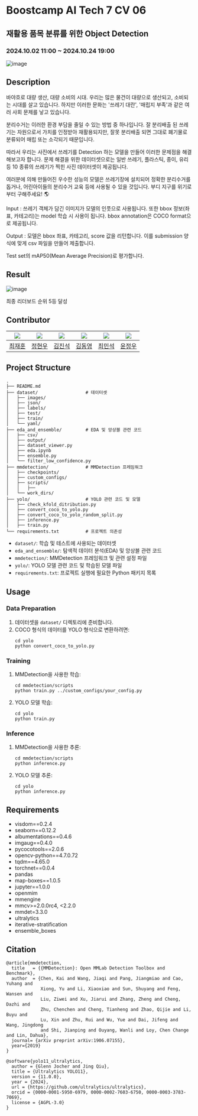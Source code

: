  # Boostcamp AI Tech 7 CV 06
 
## 재활용 품목 분류를 위한 Object Detection
### 2024.10.02 11:00 ~ 2024.10.24 19:00


![image](https://github.com/user-attachments/assets/7dea38fd-73e4-4100-807b-179e1aac4c84)
## Description
바야흐로 대량 생산, 대량 소비의 시대. 우리는 많은 물건이 대량으로 생산되고, 소비되는 시대를 살고 있습니다. 하지만 이러한 문화는 '쓰레기 대란', '매립지 부족'과 같은 여러 사회 문제를 낳고 있습니다.

분리수거는 이러한 환경 부담을 줄일 수 있는 방법 중 하나입니다. 잘 분리배출 된 쓰레기는 자원으로서 가치를 인정받아 재활용되지만, 잘못 분리배출 되면 그대로 폐기물로 분류되어 매립 또는 소각되기 때문입니다.

따라서 우리는 사진에서 쓰레기를 Detection 하는 모델을 만들어 이러한 문제점을 해결해보고자 합니다. 문제 해결을 위한 데이터셋으로는 일반 쓰레기, 플라스틱, 종이, 유리 등 10 종류의 쓰레기가 찍힌 사진 데이터셋이 제공됩니다.

여러분에 의해 만들어진 우수한 성능의 모델은 쓰레기장에 설치되어 정확한 분리수거를 돕거나, 어린아이들의 분리수거 교육 등에 사용될 수 있을 것입니다. 부디 지구를 위기로부터 구해주세요! 🌎

Input : 쓰레기 객체가 담긴 이미지가 모델의 인풋으로 사용됩니다. 또한 bbox 정보(좌표, 카테고리)는 model 학습 시 사용이 됩니다. bbox annotation은 COCO format으로 제공됩니다.

Output : 모델은 bbox 좌표, 카테고리, score 값을 리턴합니다. 이를 submission 양식에 맞게 csv 파일을 만들어 제출합니다.

Test set의 mAP50(Mean Average Precision)로 평가합니다.


## Result
![image](https://github.com/user-attachments/assets/e60242a5-b0ad-463a-bf05-11808a3d3caa)

최종 리더보드 순위 5등 달성


## Contributor
| [![](https://avatars.githubusercontent.com/jhuni17)](https://github.com/jhuni17) | [![](https://avatars.githubusercontent.com/jung0228)](https://github.com/jung0228) | [![](https://avatars.githubusercontent.com/Jin-SukKim)](https://github.com/Jin-SukKim) | [![](https://avatars.githubusercontent.com/kimdyoc13)](https://github.com/kimdyoc13) | [![](https://avatars.githubusercontent.com/HooSlck)](https://github.com/HooSlck) | [![](https://avatars.githubusercontent.com/airacle100)](https://github.com/airacle100) |
| ---------------------------------------------------- | ------------------------------------------------------ | --------------------------------------------------- | ------------------------------------------------------- | ----------------------------------------------------- | ----------------------------------------------------- |
 | [최재훈](https://github.com/jhuni17)                  | [정현우](https://github.com/jung0228)                  | [김진석](https://github.com/Jin-SukKim)                  | [김동영](https://github.com/kimdyoc13)                  | [최민석](https://github.com/HooSlck)                  | [윤정우](https://github.com/airacle100)                  |


## Project Structure

```
.
├── README.md
├── dataset/                  # 데이터셋
│   ├── images/
│   ├── json/
│   ├── labels/
│   ├── test/
│   ├── train/
│   └── yaml/
├── eda_and_ensemble/         # EDA 및 앙상블 관련 코드
│   ├── csv/
│   ├── output/
│   ├── dataset_viewer.py
│   ├── eda.ipynb
│   ├── ensemble.py
│   └── filter_low_confidence.py
├── mmdetection/              # MMDetection 프레임워크
│   ├── checkpoints/
│   ├── custom_configs/
│   ├── scripts/
│   │   ├── 
│   └── work_dirs/
├── yolo/                     # YOLO 관련 코드 및 모델
│   ├── check_kfold_ditribution.py
│   ├── convert_coco_to_yolo.py
│   ├── convert_coco_to_yolo_random_split.py
│   ├── inference.py
│   ├── train.py
└── requirements.txt          # 프로젝트 의존성
```

- `dataset/`: 학습 및 테스트에 사용되는 데이터셋
- `eda_and_ensemble/`: 탐색적 데이터 분석(EDA) 및 앙상블 관련 코드
- `mmdetection/`: MMDetection 프레임워크 및 관련 설정 파일
- `yolo/`: YOLO 모델 관련 코드 및 학습된 모델 파일
- `requirements.txt`: 프로젝트 실행에 필요한 Python 패키지 목록

  
## Usage

### Data Preparation
1. 데이터셋을 `dataset/` 디렉토리에 준비합니다.
2. COCO 형식의 데이터를 YOLO 형식으로 변환하려면:
   ```
   cd yolo
   python convert_coco_to_yolo.py
   ```

### Training
1. MMDetection을 사용한 학습:
   ```
   cd mmdetection/scripts
   python train.py ../custom_configs/your_config.py
   ```
2. YOLO 모델 학습:
   ```
   cd yolo
   python train.py
   ```

### Inference
1. MMDetection을 사용한 추론:
   ```
   cd mmdetection/scripts
   python inference.py
   ```
2. YOLO 모델 추론:
   ```
   cd yolo
   python inference.py
   ```


## Requirements

- visdom==0.2.4
- seaborn==0.12.2
- albumentations==0.4.6
- imgaug==0.4.0
- pycocotools==2.0.6
- opencv-python==4.7.0.72
- tqdm==4.65.0
- torchnet==0.0.4
- pandas
- map-boxes==1.0.5
- jupyter==1.0.0
- openmim
- mmengine
- mmcv>=2.0.0rc4, <2.2.0
- mmdet=3.3.0
- ultralytics
- iterative-stratification
- ensemble_boxes


## Citation

```
@article{mmdetection,
  title   = {{MMDetection}: Open MMLab Detection Toolbox and Benchmark},
  author  = {Chen, Kai and Wang, Jiaqi and Pang, Jiangmiao and Cao, Yuhang and
             Xiong, Yu and Li, Xiaoxiao and Sun, Shuyang and Feng, Wansen and
             Liu, Ziwei and Xu, Jiarui and Zhang, Zheng and Cheng, Dazhi and
             Zhu, Chenchen and Cheng, Tianheng and Zhao, Qijie and Li, Buyu and
             Lu, Xin and Zhu, Rui and Wu, Yue and Dai, Jifeng and Wang, Jingdong
             and Shi, Jianping and Ouyang, Wanli and Loy, Chen Change and Lin, Dahua},
  journal= {arXiv preprint arXiv:1906.07155},
  year={2019}
}
```
```
@software{yolo11_ultralytics,
  author = {Glenn Jocher and Jing Qiu},
  title = {Ultralytics YOLO11},
  version = {11.0.0},
  year = {2024},
  url = {https://github.com/ultralytics/ultralytics},
  orcid = {0000-0001-5950-6979, 0000-0002-7603-6750, 0000-0003-3783-7069},
  license = {AGPL-3.0}
}
```
